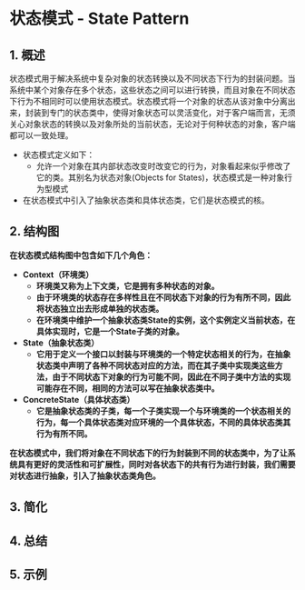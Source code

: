 # 状态模式 - State Pattern

## 1. 概述

状态模式用于解决系统中复杂对象的状态转换以及不同状态下行为的封装问题。当系统中某个对象存在多个状态，这些状态之间可以进行转换，而且对象在不同状态下行为不相同时可以使用状态模式。状态模式将一个对象的状态从该对象中分离出来，封装到专门的状态类中，使得对象状态可以灵活变化，对于客户端而言，无须关心对象状态的转换以及对象所处的当前状态，无论对于何种状态的对象，客户端都可以一致处理。

- 状态模式定义如下：
  - 允许一个对象在其内部状态改变时改变它的行为，对象看起来似乎修改了它的类。其别名为状态对象(Objects for States)，状态模式是一种对象行为型模式
- 在状态模式中引入了抽象状态类和具体状态类，它们是状态模式的核。

## 2. 结构图

**在状态模式结构图中包含如下几个角色：**

- **Context（环境类）**
  - **环境类又称为上下文类，它是拥有多种状态的对象。**
  - **由于环境类的状态存在多样性且在不同状态下对象的行为有所不同，因此将状态独立出去形成单独的状态类。**
  - **在环境类中维护一个抽象状态类State的实例，这个实例定义当前状态，在具体实现时，它是一个State子类的对象。**
- **State（抽象状态类）**
  - **它用于定义一个接口以封装与环境类的一个特定状态相关的行为，在抽象状态类中声明了各种不同状态对应的方法，而在其子类中实现类这些方法，由于不同状态下对象的行为可能不同，因此在不同子类中方法的实现可能存在不同，相同的方法可以写在抽象状态类中。**
- **ConcreteState（具体状态类）**
  - **它是抽象状态类的子类，每一个子类实现一个与环境类的一个状态相关的行为，每一个具体状态类对应环境的一个具体状态，不同的具体状态类其行为有所不同。**

**在状态模式中，我们将对象在不同状态下的行为封装到不同的状态类中，为了让系统具有更好的灵活性和可扩展性，同时对各状态下的共有行为进行封装，我们需要对状态进行抽象，引入了抽象状态类角色。**

## 3. 简化

## 4. 总结

## 5. 示例